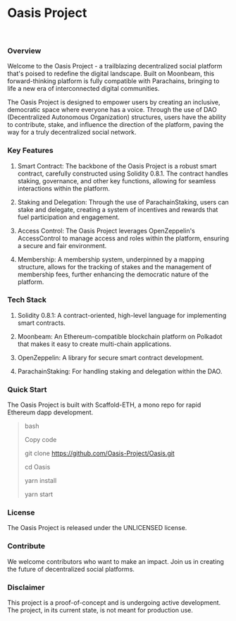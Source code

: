 # Oasis Project 
<br>

### Overview
Welcome to the Oasis Project - a trailblazing decentralized social platform that's poised to redefine the digital landscape. Built on Moonbeam, this forward-thinking platform is fully compatible with Parachains, bringing to life a new era of interconnected digital communities.

The Oasis Project is designed to empower users by creating an inclusive, democratic space where everyone has a voice. Through the use of DAO (Decentralized Autonomous Organization) structures, users have the ability to contribute, stake, and influence the direction of the platform, paving the way for a truly decentralized social network.

### Key Features
1. Smart Contract: The backbone of the Oasis Project is a robust smart contract, carefully constructed using Solidity 0.8.1. The contract handles staking, governance, and other key functions, allowing for seamless interactions within the platform.

2. Staking and Delegation: Through the use of ParachainStaking, users can stake and delegate, creating a system of incentives and rewards that fuel participation and engagement.

3. Access Control: The Oasis Project leverages OpenZeppelin's AccessControl to manage access and roles within the platform, ensuring a secure and fair environment.

4. Membership: A membership system, underpinned by a mapping structure, allows for the tracking of stakes and the management of membership fees, further enhancing the democratic nature of the platform.

### Tech Stack
1. Solidity 0.8.1: A contract-oriented, high-level language for implementing smart contracts.

2. Moonbeam: An Ethereum-compatible blockchain platform on Polkadot that makes it easy to create multi-chain applications.

3. OpenZeppelin: A library for secure smart contract development.

4. ParachainStaking: For handling staking and delegation within the DAO.

### Quick Start
The Oasis Project is built with Scaffold-ETH, a mono repo for rapid Ethereum dapp development.

> bash
>
> Copy code
> 
> git clone https://github.com/Oasis-Project/Oasis.git
> 
> cd Oasis
> 
> yarn install
> 
> yarn start
> 
### License
The Oasis Project is released under the UNLICENSED license.

### Contribute
We welcome contributors who want to make an impact. Join us in creating the future of decentralized social platforms.

### Disclaimer
This project is a proof-of-concept and is undergoing active development. The project, in its current state, is not meant for production use.





